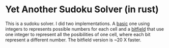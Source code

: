 # Yet Another Sudoku Solver (in rust)

This is a sudoku solver. I did two implementations. A [basic](src/basic.rs) one using integers to represents possible numbers for each cell and a [bitfield](src/bitfield.rs) that use one integer to represent all the posibilities of one cell, where each bit represent a different number. The bitfield version is ~20 X faster.